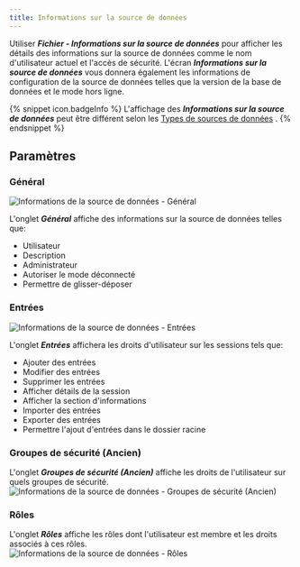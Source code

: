```yaml
---
title: Informations sur la source de données
---
```

Utiliser ***Fichier - Informations sur la source de données*** pour afficher les détails des informations sur la source de données comme le nom d'utilisateur actuel et l'accès de sécurité. L'écran ***Informations sur la source de données*** vous donnera également les informations de configuration de la source de données telles que la version de la base de données et le mode hors ligne.  

{% snippet icon.badgeInfo %}
L'affichage des ***Informations sur la source de données*** peut être différent selon les [Types de sources de données](/fr/rdm/mac/data-sources/data-sources-types/) . 
{% endsnippet %}
 

## Paramètres 

### Général 

![Informations de la source de données - Général](https://webdevolutions.azureedge.net/docs/fr/rdm/mac/clip4017.png) 

L'onglet ***Général*** affiche des informations sur la source de données telles que:  

* Utilisateur 
* Description 
* Administrateur 
* Autoriser le mode déconnecté 
* Permettre de glisser-déposer 

### Entrées 

![Informations de la source de données - Entrées](https://webdevolutions.azureedge.net/docs/fr/rdm/mac/clip4018.png) 

L'onglet ***Entrées*** affichera les droits d'utilisateur sur les sessions tels que:  

* Ajouter des entrées 
* Modifier des entrées 
* Supprimer les entrées 
* Afficher détails de la session 
* Afficher la section d'informations 
* Importer des entrées 
* Exporter des entrées 
* Permettre l'ajout d'entrées dans le dossier racine 

### Groupes de sécurité (Ancien) 

L'onglet ***Groupes de sécurité (Ancien)*** affiche les droits de l'utilisateur sur quels groupes de sécurité.  
![Informations de la source de données - Groupes de sécurité (Ancien)](https://webdevolutions.azureedge.net/docs/fr/rdm/mac/clip4019.png) 

### Rôles 
L'onglet ***Rôles*** affiche les rôles dont l'utilisateur est membre et les droits associés à ces rôles.  
![Informations de la source de données - Rôles](https://webdevolutions.azureedge.net/docs/fr/rdm/mac/clip4020.png) 

